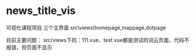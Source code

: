 # news_title_vis
可视化课程项目
三个主界面
src\views\homepage,mappage,dotpage

目前主要问题：
src/views下的：111.vue、test.vue都是测试的词云页面，代码不报错，但页面不显示
